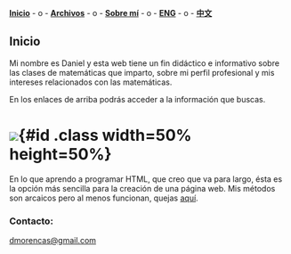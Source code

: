 [**Inicio**](index.html)  - o -    [**Archivos**](Archivos.html)  - o -      [**Sobre mí**](Sobremi.html)  - o -    [**ENG**](ENG/ENGindex.html) - o -    [**中文**](CH/CHindex.html) 

## Inicio 

Mi nombre es Daniel y esta web tiene un fin didáctico e informativo sobre las clases de matemáticas que imparto, sobre mi perfil profesional y mis intereses relacionados con las matemáticas. 

En los enlaces de arriba podrás acceder a la información que buscas. 

# ![](jr2.jpg){#id .class width=50% height=50%}

En lo que aprendo a programar HTML, que creo que va para largo, ésta es la opción más sencilla para la creación de una página web. Mis métodos son arcaicos pero al menos funcionan, quejas [aquí](https://www.youtube.com/watch?v=4GicJVYQvcg&list=LLecsc4UOOJfb3kJ5_0Mxe2A&index=39&t=0s).


### Contacto:

dmorencas@gmail.com
